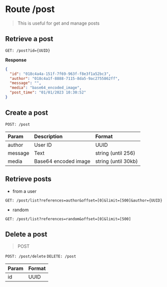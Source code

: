 # Route /post

> This is useful for get and manage posts

## Retrieve a post

`GET: /post?id={UUID}`

**Response**

```json
{
  "id": "018c4a4a-151f-7f69-963f-f8e3f1a52bc3",
  "author": "018c4a1f-8888-7115-8da5-9ac2755862ff",
  "message": "",
  "media": "base64_encoded_image",
  "post_time": "01/01/2023 10:30:52"
}
```

## Create a post

`POST: /post`

| Param   | Description          | Format              |
| :------ | :------------------- | :------------------ |
| author  | User ID              | UUID                |
| message | Text                 | string (until 256)  |
| media   | Base64 encoded image | string (until 30kb) |

## Retrieve posts

- from a user

`GET: /post/list?references=author&offset=[0]&limit=[500]&author={UUID}`

- random

`GET: /post/list?references=random&offset=[0]&limit=[500]`

## Delete a post

> POST

`POST: /post/delete`
`DELETE: /post`

| Param | Format |
| :---- | :----- |
| id    | UUID   |
